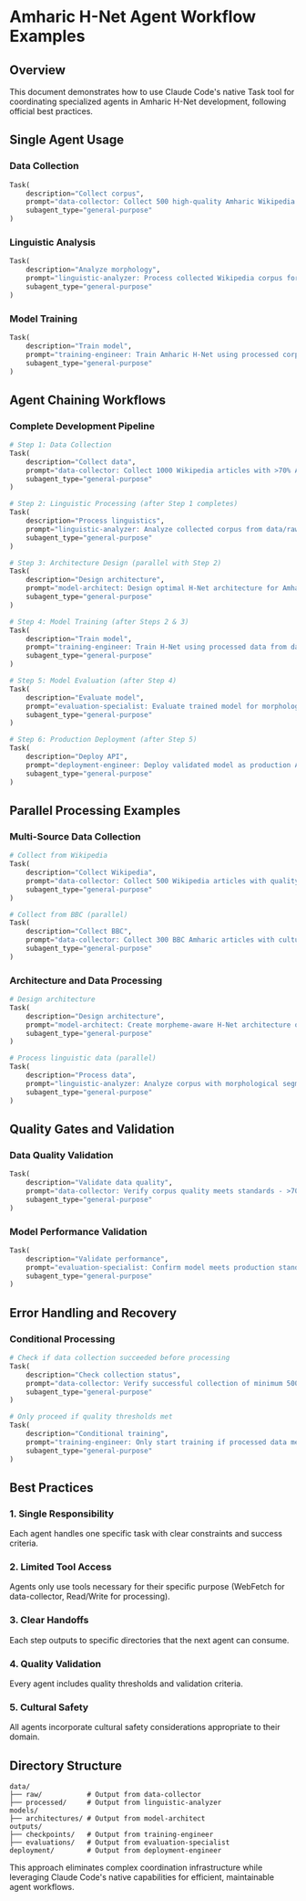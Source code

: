 # Amharic H-Net Agent Workflow Examples

## Overview
This document demonstrates how to use Claude Code's native Task tool for coordinating specialized agents in Amharic H-Net development, following official best practices.

## Single Agent Usage

### Data Collection
```python
Task(
    description="Collect corpus",
    prompt="data-collector: Collect 500 high-quality Amharic Wikipedia articles with cultural safety validation",
    subagent_type="general-purpose"
)
```

### Linguistic Analysis
```python
Task(
    description="Analyze morphology",
    prompt="linguistic-analyzer: Process collected Wikipedia corpus for morpheme segmentation with >85% accuracy",
    subagent_type="general-purpose"
)
```

### Model Training
```python
Task(
    description="Train model",
    prompt="training-engineer: Train Amharic H-Net using processed corpus with transfer learning from Chinese weights",
    subagent_type="general-purpose"
)
```

## Agent Chaining Workflows

### Complete Development Pipeline
```python
# Step 1: Data Collection
Task(
    description="Collect data",
    prompt="data-collector: Collect 1000 Wikipedia articles with >70% Amharic ratio and cultural validation",
    subagent_type="general-purpose"
)

# Step 2: Linguistic Processing (after Step 1 completes)
Task(
    description="Process linguistics",
    prompt="linguistic-analyzer: Analyze collected corpus from data/raw, output processed data to data/processed with morphological annotations",
    subagent_type="general-purpose"
)

# Step 3: Architecture Design (parallel with Step 2)
Task(
    description="Design architecture",
    prompt="model-architect: Design optimal H-Net architecture for Amharic with morpheme-aware components",
    subagent_type="general-purpose"
)

# Step 4: Model Training (after Steps 2 & 3)
Task(
    description="Train model",
    prompt="training-engineer: Train H-Net using processed data from data/processed with architectural specifications",
    subagent_type="general-purpose"
)

# Step 5: Model Evaluation (after Step 4)
Task(
    description="Evaluate model",
    prompt="evaluation-specialist: Evaluate trained model for morphological accuracy >85% and cultural safety >95%",
    subagent_type="general-purpose"
)

# Step 6: Production Deployment (after Step 5)
Task(
    description="Deploy API",
    prompt="deployment-engineer: Deploy validated model as production API with <200ms response time and cultural monitoring",
    subagent_type="general-purpose"
)
```

## Parallel Processing Examples

### Multi-Source Data Collection
```python
# Collect from Wikipedia
Task(
    description="Collect Wikipedia",
    prompt="data-collector: Collect 500 Wikipedia articles with quality validation",
    subagent_type="general-purpose"
)

# Collect from BBC (parallel)
Task(
    description="Collect BBC",
    prompt="data-collector: Collect 300 BBC Amharic articles with cultural safety checks",
    subagent_type="general-purpose"
)
```

### Architecture and Data Processing
```python
# Design architecture
Task(
    description="Design architecture",
    prompt="model-architect: Create morpheme-aware H-Net architecture optimized for Amharic",
    subagent_type="general-purpose"
)

# Process linguistic data (parallel)
Task(
    description="Process data",
    prompt="linguistic-analyzer: Analyze corpus with morphological segmentation and cultural validation",
    subagent_type="general-purpose"
)
```

## Quality Gates and Validation

### Data Quality Validation
```python
Task(
    description="Validate data quality",
    prompt="data-collector: Verify corpus quality meets standards - >70% Amharic ratio, >95% cultural safety, diverse dialect coverage",
    subagent_type="general-purpose"
)
```

### Model Performance Validation
```python
Task(
    description="Validate performance",
    prompt="evaluation-specialist: Confirm model meets production standards - >85% morphological accuracy, >95% cultural safety, <200ms inference",
    subagent_type="general-purpose"
)
```

## Error Handling and Recovery

### Conditional Processing
```python
# Check if data collection succeeded before processing
Task(
    description="Check collection status",
    prompt="data-collector: Verify successful collection of minimum 500 samples before proceeding to analysis",
    subagent_type="general-purpose"
)

# Only proceed if quality thresholds met
Task(
    description="Conditional training",
    prompt="training-engineer: Only start training if processed data meets >85% morphological accuracy threshold",
    subagent_type="general-purpose"
)
```

## Best Practices

### 1. Single Responsibility
Each agent handles one specific task with clear constraints and success criteria.

### 2. Limited Tool Access
Agents only use tools necessary for their specific purpose (WebFetch for data-collector, Read/Write for processing).

### 3. Clear Handoffs
Each step outputs to specific directories that the next agent can consume.

### 4. Quality Validation
Every agent includes quality thresholds and validation criteria.

### 5. Cultural Safety
All agents incorporate cultural safety considerations appropriate to their domain.

## Directory Structure
```
data/
├── raw/           # Output from data-collector
├── processed/     # Output from linguistic-analyzer
models/
├── architectures/ # Output from model-architect
outputs/
├── checkpoints/   # Output from training-engineer
├── evaluations/   # Output from evaluation-specialist
deployment/        # Output from deployment-engineer
```

This approach eliminates complex coordination infrastructure while leveraging Claude Code's native capabilities for efficient, maintainable agent workflows.